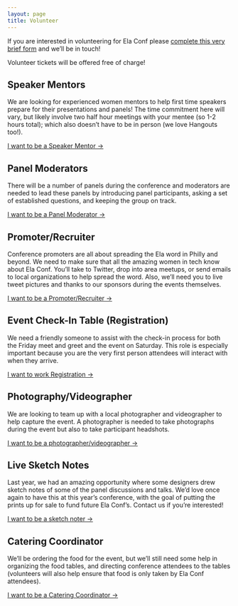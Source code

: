 ```yaml
---
layout: page
title: Volunteer
---
```



If you are interested in volunteering for Ela Conf please [complete this very brief form](http://goo.gl/forms/gw7UQHYHxY) and we’ll be in touch!

Volunteer tickets will be offered free of charge!

## Speaker Mentors
We are looking for experienced women mentors to help first time speakers prepare for their presentations and panels! The time commitment here will vary, but likely involve two half hour meetings with your mentee (so 1-2 hours total); which also doesn’t have to be in person (we love Hangouts too!).

[I want to be a Speaker Mentor &rarr;](https://docs.google.com/forms/d/1MDbNjY1h4DCkrbrL0zmq6Gg3Q1EMpDEFn1joMIck1Zo/viewform?entry.971247222&entry.1260049317&entry.601542410&entry.648235370&entry.790087379=I+want+to+be+a+Speaker+Mentor+because...)

## Panel Moderators
There will be a number of panels during the conference and moderators are needed to lead these panels by introducing panel participants, asking a set of established questions, and keeping the group on track.

[I want to be a Panel Moderator &rarr;](https://docs.google.com/forms/d/1MDbNjY1h4DCkrbrL0zmq6Gg3Q1EMpDEFn1joMIck1Zo/viewform?entry.971247222&entry.1260049317&entry.601542410&entry.648235370&entry.790087379=I+want+to+be+a+Panel+Moderator+because...)

## Promoter/Recruiter
Conference promoters are all about spreading the Ela word in Philly and beyond. We need to make sure that all the amazing women in tech know about Ela Conf. You’ll take to Twitter, drop into area meetups, or send emails to local organizations to help spread the word. Also, we’ll need you to live tweet pictures and thanks to our sponsors during the events themselves.

[I want to be a Promoter/Recruiter &rarr;](https://docs.google.com/forms/d/1MDbNjY1h4DCkrbrL0zmq6Gg3Q1EMpDEFn1joMIck1Zo/viewform?entry.971247222&entry.1260049317&entry.601542410&entry.648235370&entry.790087379=I+want+to+be+a+Promoter/Recruiter+because...)

## Event Check-In Table (Registration)
We need a friendly someone to assist with the check-in process for both the Friday meet and greet and the event on Saturday. This role is especially important because you are the very first person attendees will interact with when they arrive.

[I want to work Registration &rarr;](https://docs.google.com/forms/d/1MDbNjY1h4DCkrbrL0zmq6Gg3Q1EMpDEFn1joMIck1Zo/viewform?entry.971247222&entry.1260049317&entry.601542410&entry.648235370&entry.790087379=I+want+to+work+Registration+because...)

## Photography/Videographer
We are looking to team up with a local photographer and videographer to help capture the event. A photographer is needed to take photographs during the event but also to take participant headshots.

[I want to be a photographer/videographer &rarr;](https://docs.google.com/forms/d/1MDbNjY1h4DCkrbrL0zmq6Gg3Q1EMpDEFn1joMIck1Zo/viewform?entry.971247222&entry.1260049317&entry.601542410&entry.648235370&entry.790087379=I+want+to+be+a+photographer/videographer+because...)

## Live Sketch Notes
Last year, we had an amazing opportunity where some designers drew sketch notes of some of the panel discussions and talks. We’d love once again to have this at this year’s conference, with the goal of putting the prints up for sale to fund future Ela Conf’s. Contact us if you’re interested!

[I want to be a sketch noter &rarr;](https://docs.google.com/forms/d/1MDbNjY1h4DCkrbrL0zmq6Gg3Q1EMpDEFn1joMIck1Zo/viewform?entry.971247222&entry.1260049317&entry.601542410&entry.648235370&entry.790087379=I+want+to+be+a+sketch+noter+because...)

## Catering Coordinator
We’ll be ordering the food for the event, but we’ll still need some help in organizing the food tables, and directing conference attendees to the tables (volunteers will also help ensure that food is only taken by Ela Conf attendees).

[I want to be a Catering Coordinator &rarr;](https://docs.google.com/forms/d/1MDbNjY1h4DCkrbrL0zmq6Gg3Q1EMpDEFn1joMIck1Zo/viewform?entry.971247222&entry.1260049317&entry.601542410&entry.648235370&entry.790087379=I+want+to+be+a+Catering+Coordinator+because...)



